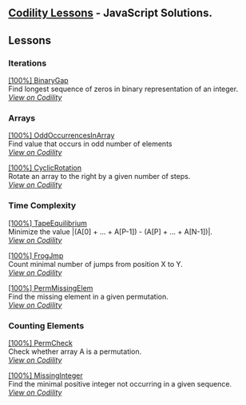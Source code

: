 ## [Codility Lessons](https://codility.com/programmers/lessons/)  - JavaScript Solutions.

Lessons
---------------
### Iterations  
[ [100%] BinaryGap](https://github.com/alexpechkarev/codility-lessons-js/blob/master/BinaryGap.js)  
Find longest sequence of zeros in binary representation of an integer.  
[*View on Codility*](https://codility.com/programmers/task/binary_gap/)    

### Arrays  
[ [100%] OddOccurrencesInArray](https://github.com/alexpechkarev/codility-lessons-js/blob/master/OddOccurrencesInArray.js)  
Find value that occurs in odd number of elements  
[*View on Codility*](https://codility.com/programmers/task/odd_occurrences_in_array/)    

[ [100%] CyclicRotation](https://github.com/alexpechkarev/codility-lessons-js/blob/master/CyclicRotation.js)  
Rotate an array to the right by a given number of steps.  
[*View on Codility*](https://codility.com/programmers/task/cyclic_rotation/)    

### Time Complexity  
[ [100%] TapeEquilibrium](https://github.com/alexpechkarev/codility-lessons-js/blob/master/TapeEquilibrium.js)  
Minimize the value |(A[0] + ... + A[P-1]) - (A[P] + ... + A[N-1])|.  
[*View on Codility*](https://codility.com/programmers/task/tape_equilibrium/)    

[ [100%] FrogJmp](https://github.com/alexpechkarev/codility-lessons-js/blob/master/FrogJmp.js)  
Count minimal number of jumps from position X to Y.  
[*View on Codility*](https://codility.com/programmers/task/frog_jmp/)  

[ [100%] PermMissingElem](https://github.com/alexpechkarev/codility-lessons-js/blob/master/PermMissingElem.js)  
Find the missing element in a given permutation.  
[*View on Codility*](https://codility.com/programmers/task/perm_missing_elem/)  


### Counting Elements
[ [100%] PermCheck](https://github.com/alexpechkarev/codility-lessons-js/blob/master/PermCheck.js)  
Check whether array A is a permutation.  
[*View on Codility*](https://codility.com/programmers/task/perm_check/)  

[ [100%] MissingInteger](https://github.com/alexpechkarev/codility-lessons-js/blob/master/MissingInteger.js)  
Find the minimal positive integer not occurring in a given sequence.  
[*View on Codility*](https://codility.com/programmers/task/missing_integer/)  

